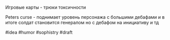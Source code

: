 Игровые карты - трюки токсичности 

Peters curse - поднимает уровень персонажа с большими дебафами и в итоге солдат становится генералом но с дебафом на инициативу и тд

#idea #humor #sophistry 
#draft